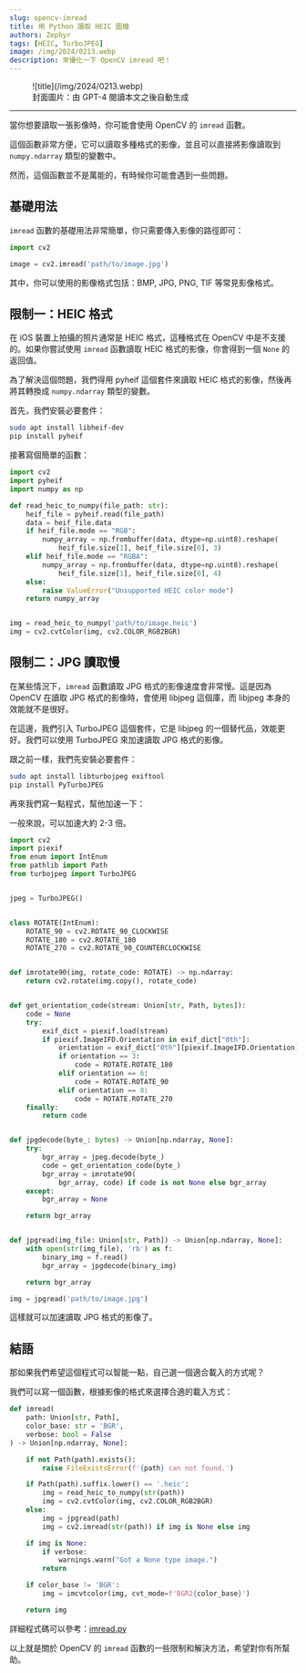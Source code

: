 ```yaml
---
slug: opencv-imread
title: 用 Python 讀取 HEIC 圖檔
authors: Zephyr
tags: [HEIC, TurboJPEG]
image: /img/2024/0213.webp
description: 來優化一下 OpenCV imread 吧！
---
```


<figure>
![title](/img/2024/0213.webp)
<figcaption>封面圖片：由 GPT-4 閱讀本文之後自動生成</figcaption>
</figure>

---

當你想要讀取一張影像時，你可能會使用 OpenCV 的 `imread` 函數。

這個函數非常方便，它可以讀取多種格式的影像，並且可以直接將影像讀取到 `numpy.ndarray` 類型的變數中。

然而，這個函數並不是萬能的，有時候你可能會遇到一些問題。

<!-- truncate -->

## 基礎用法

`imread` 函數的基礎用法非常簡單，你只需要傳入影像的路徑即可：

```python
import cv2

image = cv2.imread('path/to/image.jpg')
```

其中，你可以使用的影像格式包括：BMP, JPG, PNG, TIF 等常見影像格式。

## 限制一：HEIC 格式

在 iOS 裝置上拍攝的照片通常是 HEIC 格式，這種格式在 OpenCV 中是不支援的。如果你嘗試使用 `imread` 函數讀取 HEIC 格式的影像，你會得到一個 `None` 的返回值。

為了解決這個問題，我們得用 pyheif 這個套件來讀取 HEIC 格式的影像，然後再將其轉換成 `numpy.ndarray` 類型的變數。

首先，我們安裝必要套件：

```bash
sudo apt install libheif-dev
pip install pyheif
```

接著寫個簡單的函數：

```python
import cv2
import pyheif
import numpy as np

def read_heic_to_numpy(file_path: str):
    heif_file = pyheif.read(file_path)
    data = heif_file.data
    if heif_file.mode == "RGB":
        numpy_array = np.frombuffer(data, dtype=np.uint8).reshape(
            heif_file.size[1], heif_file.size[0], 3)
    elif heif_file.mode == "RGBA":
        numpy_array = np.frombuffer(data, dtype=np.uint8).reshape(
            heif_file.size[1], heif_file.size[0], 4)
    else:
        raise ValueError("Unsupported HEIC color mode")
    return numpy_array


img = read_heic_to_numpy('path/to/image.heic')
img = cv2.cvtColor(img, cv2.COLOR_RGB2BGR)
```

## 限制二：JPG 讀取慢

在某些情況下，`imread` 函數讀取 JPG 格式的影像速度會非常慢。這是因為 OpenCV 在讀取 JPG 格式的影像時，會使用 libjpeg 這個庫，而 libjpeg 本身的效能就不是很好。

在這邊，我們引入 TurboJPEG 這個套件，它是 libjpeg 的一個替代品，效能更好。我們可以使用 TurboJPEG 來加速讀取 JPG 格式的影像。

跟之前一樣，我們先安裝必要套件：

```bash
sudo apt install libturbojpeg exiftool
pip install PyTurboJPEG
```

再來我們寫一點程式，幫他加速一下：

一般來說，可以加速大約 2-3 倍。

```python
import cv2
import piexif
from enum import IntEnum
from pathlib import Path
from turbojpeg import TurboJPEG


jpeg = TurboJPEG()


class ROTATE(IntEnum):
    ROTATE_90 = cv2.ROTATE_90_CLOCKWISE
    ROTATE_180 = cv2.ROTATE_180
    ROTATE_270 = cv2.ROTATE_90_COUNTERCLOCKWISE


def imrotate90(img, rotate_code: ROTATE) -> np.ndarray:
    return cv2.rotate(img.copy(), rotate_code)


def get_orientation_code(stream: Union[str, Path, bytes]):
    code = None
    try:
        exif_dict = piexif.load(stream)
        if piexif.ImageIFD.Orientation in exif_dict["0th"]:
            orientation = exif_dict["0th"][piexif.ImageIFD.Orientation]
            if orientation == 3:
                code = ROTATE.ROTATE_180
            elif orientation == 6:
                code = ROTATE.ROTATE_90
            elif orientation == 8:
                code = ROTATE.ROTATE_270
    finally:
        return code


def jpgdecode(byte_: bytes) -> Union[np.ndarray, None]:
    try:
        bgr_array = jpeg.decode(byte_)
        code = get_orientation_code(byte_)
        bgr_array = imrotate90(
            bgr_array, code) if code is not None else bgr_array
    except:
        bgr_array = None

    return bgr_array


def jpgread(img_file: Union[str, Path]) -> Union[np.ndarray, None]:
    with open(str(img_file), 'rb') as f:
        binary_img = f.read()
        bgr_array = jpgdecode(binary_img)

    return bgr_array

img = jpgread('path/to/image.jpg')
```

這樣就可以加速讀取 JPG 格式的影像了。

## 結語

那如果我們希望這個程式可以智能一點，自己選一個適合載入的方式呢？

我們可以寫一個函數，根據影像的格式來選擇合適的載入方式：

```python
def imread(
    path: Union[str, Path],
    color_base: str = 'BGR',
    verbose: bool = False
) -> Union[np.ndarray, None]:

    if not Path(path).exists():
        raise FileExistsError(f'{path} can not found.')

    if Path(path).suffix.lower() == '.heic':
        img = read_heic_to_numpy(str(path))
        img = cv2.cvtColor(img, cv2.COLOR_RGB2BGR)
    else:
        img = jpgread(path)
        img = cv2.imread(str(path)) if img is None else img

    if img is None:
        if verbose:
            warnings.warn("Got a None type image.")
        return

    if color_base != 'BGR':
        img = imcvtcolor(img, cvt_mode=f'BGR2{color_base}')

    return img
```

詳細程式碼可以參考：[imread.py](https://github.com/DocsaidLab/DocsaidKit/blob/eb8ac0a56779a75dcc951c683001e6129052cc5a/docsaidkit/vision/improc.py#L197)

以上就是關於 OpenCV 的 `imread` 函數的一些限制和解決方法，希望對你有所幫助。
